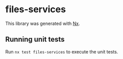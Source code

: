 # files-services

This library was generated with [Nx](https://nx.dev).

## Running unit tests

Run `nx test files-services` to execute the unit tests.
